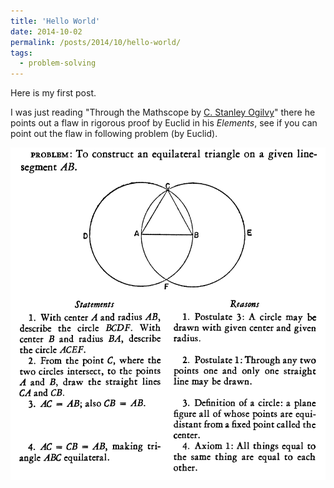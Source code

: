 ```yaml
---
title: 'Hello World'
date: 2014-10-02
permalink: /posts/2014/10/hello-world/
tags:
  - problem-solving
---
```

Here is my first post.

I was just reading "Through the Mathscope by <a href="http://en.wikipedia.org/wiki/C._Stanley_Ogilvy">C. Stanley Ogilvy</a>" there he points out a flaw in rigorous proof by Euclid in his <em>Elements</em>, see if you can point out the flaw in following problem (by Euclid).

<img src="/images/mathscope.png" alt="">
